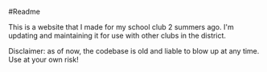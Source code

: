 #Readme

This is a website that I made for my school club 2 summers ago.
I'm updating and maintaining it for use with other clubs in the district.

Disclaimer: as of now, the codebase is old and liable to blow up at any time. Use at your own risk!